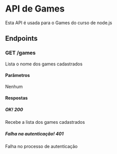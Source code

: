 # API de Games
Esta API é usada para o Games do curso de node.js
## Endpoints
### GET /games
Lista o nome dos games cadastrados
#### Parâmetros
Nenhum
#### Respostas
##### OK! 200
Recebe a lista dos games cadastrados
##### Falha na autenticação! 401
Falha no processo de autenticação
